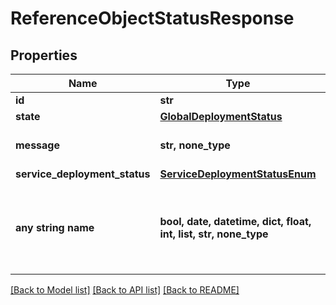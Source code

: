 # ReferenceObjectStatusResponse


## Properties
Name | Type | Description | Notes
------------ | ------------- | ------------- | -------------
**id** | **str** |  | 
**state** | [**GlobalDeploymentStatus**](GlobalDeploymentStatus.md) |  | 
**message** | **str, none_type** | message related to the state | [optional] 
**service_deployment_status** | [**ServiceDeploymentStatusEnum**](ServiceDeploymentStatusEnum.md) |  | [optional] 
**any string name** | **bool, date, datetime, dict, float, int, list, str, none_type** | any string name can be used but the value must be the correct type | [optional]

[[Back to Model list]](../README.md#documentation-for-models) [[Back to API list]](../README.md#documentation-for-api-endpoints) [[Back to README]](../README.md)


